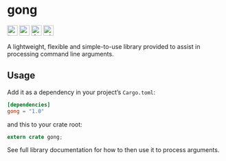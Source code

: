 gong
====

[<img alt="travis.com" src="https://img.shields.io/travis/com/jnqnfe/gong?style=for-the-badge" height="24">](https://travis-ci.com/github/jnqnfe/gong)
[<img alt="crates.io" src="https://img.shields.io/crates/v/gong?style=for-the-badge" height="24">](https://crates.io/crates/gong)
[<img alt="docs.rs" src="https://img.shields.io/crates/v/gong?color=5479ab&label=docs.rs&style=for-the-badge" height="24">](https://docs.rs/gong)
[<img alt="min-rust-version" src="https://img.shields.io/static/v1?label=RUST&message=1.26%2B&color=informational&style=for-the-badge" height="24">](https://rust-lang.github.io/rfcs/2495-min-rust-version.html)

A lightweight, flexible and simple-to-use library provided to assist in processing command line
arguments.

## Usage

Add it as a dependency in your project’s `Cargo.toml`:

```toml
[dependencies]
gong = "1.0"
```

and this to your crate root:

```rust
extern crate gong;
```

See full library documentation for how to then use it to process arguments.
